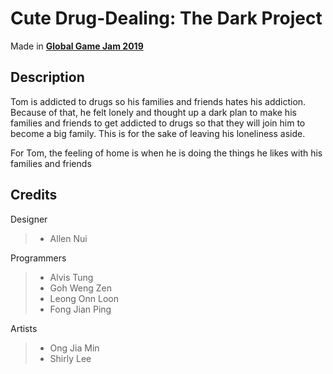 # Cute Drug-Dealing: The Dark Project
Made in **[Global Game Jam 2019](https://globalgamejam.org/2019/games/cute-drug-dealing-dark-project)**

## Description
Tom is addicted to drugs so his families and friends hates his addiction. Because of that, he felt lonely and thought up a dark plan to make his families and friends to get addicted to drugs so that they will join him to become a big family. This is for the sake of leaving his loneliness aside.

For Tom, the feeling of home is when he is doing the things he likes with his families and friends

## Credits
Designer
> - Allen Nui

Programmers
> - Alvis Tung
> - Goh Weng Zen
> - Leong Onn Loon
> - Fong Jian Ping

Artists
> - Ong Jia Min
> - Shirly Lee
